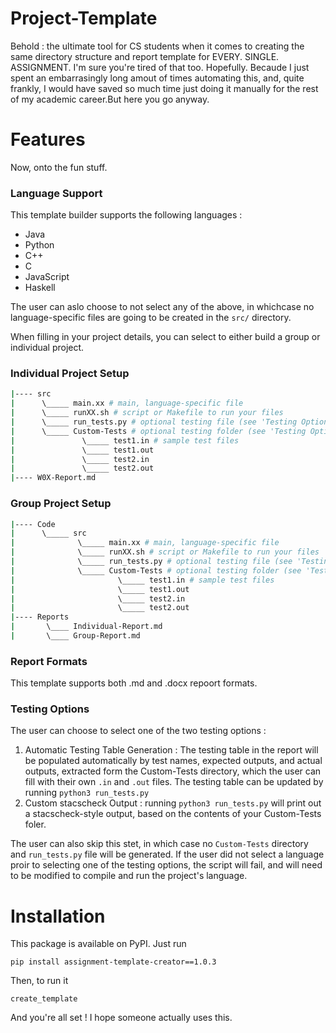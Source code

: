 # Project-Template
Behold : the ultimate tool for CS students when it comes to creating the same directory structure and report template for EVERY. SINGLE. ASSIGNMENT. I'm sure you're tired of that too. Hopefully. Becaude I just spent an embarrasingly long amout of times automating this, and, quite frankly, I would have saved so much time just doing it manually for the rest of my academic career.But here you go anyway. 

# Features 

Now, onto the fun stuff. 

### Language Support
This template builder supports the following languages : 
- Java 
- Python 
- C++
- C 
- JavaScript 
- Haskell

The user can aslo choose to not select any of the above, in whichcase no language-specific files are going to be created in the `src/` directory. 

When filling in your project details, you can select to either build a group or individual project. 
### Individual Project Setup
```bash
|---- src
|      \_____ main.xx # main, language-specific file
|      \_____ runXX.sh # script or Makefile to run your files
|      \_____ run_tests.py # optional testing file (see 'Testing Options')
|      \_____ Custom-Tests # optional testing folder (see 'Testing Options')
|               \_____ test1.in # sample test files 
|               \_____ test1.out
|               \_____ test2.in
|               \_____ test2.out
|---- W0X-Report.md
```
### Group Project Setup
```bash
|---- Code
|      \_____ src
|              \_____ main.xx # main, language-specific file
|              \_____ runXX.sh # script or Makefile to run your files
|              \_____ run_tests.py # optional testing file (see 'Testing Options')
|              \_____ Custom-Tests # optional testing folder (see 'Testing Options')
|                       \_____ test1.in # sample test files 
|                       \_____ test1.out
|                       \_____ test2.in
|                       \_____ test2.out
|---- Reports 
|       \____ Individual-Report.md
|       \____ Group-Report.md
```

### Report Formats 
This template supports both .md and .docx repoort formats.

### Testing Options
The user can choose to select one of the two testing options : 

1. Automatic Testing Table Generation : The testing table in the report will be populated automatically by test names, expected outputs, and actual outputs, extracted form the Custom-Tests directory, which the user can fill with their own `.in` and `.out` files. The testing table can be updated by running `python3 run_tests.py`
2. Custom stacscheck Output : running `python3 run_tests.py` will print out a stacscheck-style output, based on the contents of your Custom-Tests foler.

The user can also skip this stet, in which case no `Custom-Tests` directory and `run_tests.py` file will be generated. If the user did not select a language proir to selecting one of the testing options, the script will fail, and will need to be modified to compile and run the project's language. 

# Installation 
This package is available on PyPI. Just run
```
pip install assignment-template-creator==1.0.3
```
Then, to run it
```
create_template
```
And you're all set ! I hope someone actually uses this. 
